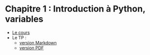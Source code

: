 # Chapitre 1 : Introduction à Python, variables

* [Le cours](Cours/Intro_var.pdf)
* Le TP :
  * [ version Markdown](TP1/1NSI-Chap1-Variables-TP1-source.md)
  * [ version PDF](TP1/1NSI-Chap1-Variables-TP1-source.pdf)